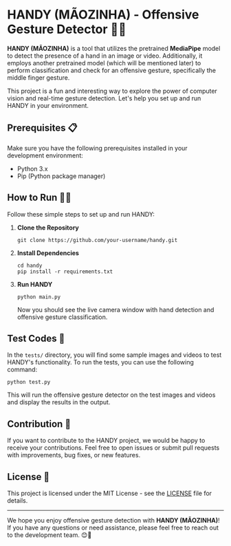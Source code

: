 # HANDY (MÃOZINHA) - Offensive Gesture Detector 👋🚫

**HANDY (MÃOZINHA)** is a tool that utilizes the pretrained **MediaPipe** model to detect the presence of a hand in an image or video. Additionally, it employs another pretrained model (which will be mentioned later) to perform classification and check for an offensive gesture, specifically the middle finger gesture.

This project is a fun and interesting way to explore the power of computer vision and real-time gesture detection. Let's help you set up and run HANDY in your environment.

## Prerequisites 📋

Make sure you have the following prerequisites installed in your development environment:

- Python 3.x
- Pip (Python package manager)

## How to Run 🏃‍♀️

Follow these simple steps to set up and run HANDY:

1. **Clone the Repository**

   ```shell
   git clone https://github.com/your-username/handy.git
   ```

2. **Install Dependencies**

   ```shell
   cd handy
   pip install -r requirements.txt
   ```

3. **Run HANDY**

   ```shell
   python main.py
   ```

   Now you should see the live camera window with hand detection and offensive gesture classification.

## Test Codes 🧪

In the `tests/` directory, you will find some sample images and videos to test HANDY's functionality. To run the tests, you can use the following command:

```shell
python test.py
```

This will run the offensive gesture detector on the test images and videos and display the results in the output.

## Contribution 🤝

If you want to contribute to the HANDY project, we would be happy to receive your contributions. Feel free to open issues or submit pull requests with improvements, bug fixes, or new features.

## License 📄

This project is licensed under the MIT License - see the [LICENSE](LICENSE) file for details.

---

We hope you enjoy offensive gesture detection with **HANDY (MÃOZINHA)**! If you have any questions or need assistance, please feel free to reach out to the development team. 😊👋
